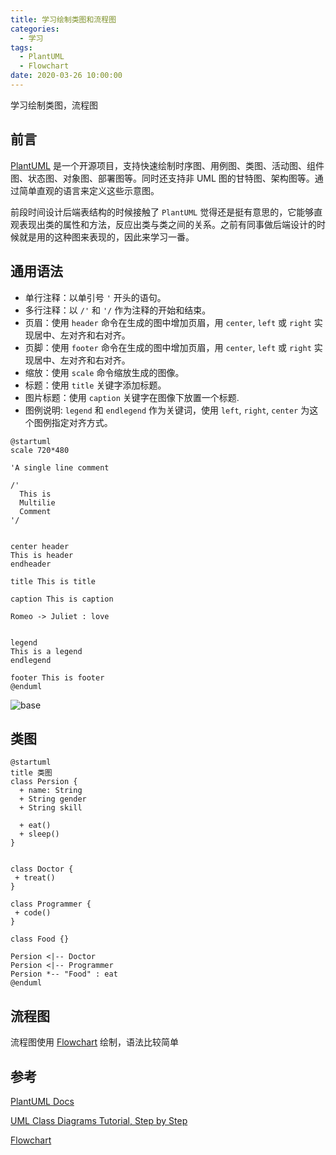 ```yaml
---
title: 学习绘制类图和流程图
categories:
  - 学习
tags:
  - PlantUML
  - Flowchart
date: 2020-03-26 10:00:00
---
```


学习绘制类图，流程图

<!--more-->

## 前言

[PlantUML](https://plantuml.com/zh/) 是一个开源项目，支持快速绘制时序图、用例图、类图、活动图、组件图、状态图、对象图、部署图等。同时还支持非 UML 图的甘特图、架构图等。通过简单直观的语言来定义这些示意图。

前段时间设计后端表结构的时候接触了 `PlantUML` 觉得还是挺有意思的，它能够直观表现出类的属性和方法，反应出类与类之间的关系。之前有同事做后端设计的时候就是用的这种图来表现的，因此来学习一番。

## 通用语法

- 单行注释：以单引号 `'` 开头的语句。
- 多行注释：以 `/'` 和 `'/` 作为注释的开始和结束。
- 页眉：使用 `header` 命令在生成的图中增加页眉，用 `center`, `left` 或 `right` 实现居中、左对齐和右对齐。
- 页脚：使用 `footer` 命令在生成的图中增加页眉，用 `center`, `left` 或 `right` 实现居中、左对齐和右对齐。
- 缩放：使用 `scale` 命令缩放生成的图像。
- 标题：使用 `title` 关键字添加标题。
- 图片标题：使用 `caption` 关键字在图像下放置一个标题.
- 图例说明: `legend` 和 `endlegend` 作为关键词，使用 `left`, `right`, `center` 为这个图例指定对齐方式。

```uml
@startuml
scale 720*480

'A single line comment

/'
  This is
  Multilie
  Comment
'/


center header
This is header
endheader

title This is title

caption This is caption

Romeo -> Juliet : love


legend
This is a legend
endlegend

footer This is footer
@enduml
```

<!-- <img src="./images/uml-demo.png" width="300" style="width: 300px;" > -->

![base](http://www.plantuml.com/plantuml/png/HP3D2i8m48JlynHxAmZI8eBYGIhU12_Y2uHsRHVo8ytMvtUnFrwIRoQp6TWwgnjq31wvSPxfiAis-sC551VA4Zkpl4Ic9eN0KO6o0D6pbqoIZUwZL_72XjSvKfG06YCUg6VNseLvODKSsma15RMI9V1JDkxUAYckzgo1HmgSQ7kcssYjIYVowSC0F7VswR_9qUBOCI7mIacjVibC4hMzsGQ-)

## 类图


```uml
@startuml
title 类图
class Persion {
  + name: String
  + String gender
  + String skill

  + eat()
  + sleep()
}


class Doctor {
 + treat()
}

class Programmer {
 + code()
}

class Food {}

Persion <|-- Doctor
Persion <|-- Programmer
Persion *-- "Food" : eat
@enduml
```

## 流程图

流程图使用 [Flowchart](http://flowchart.js.org/) 绘制，语法比较简单


## 参考

[PlantUML Docs](https://plantuml.com/zh/)

[UML Class Diagrams Tutorial, Step by Step](https://medium.com/@smagid_allThings/uml-class-diagrams-tutorial-step-by-step-520fd83b300b)

[Flowchart](https://github.com/adrai/flowchart.js)
